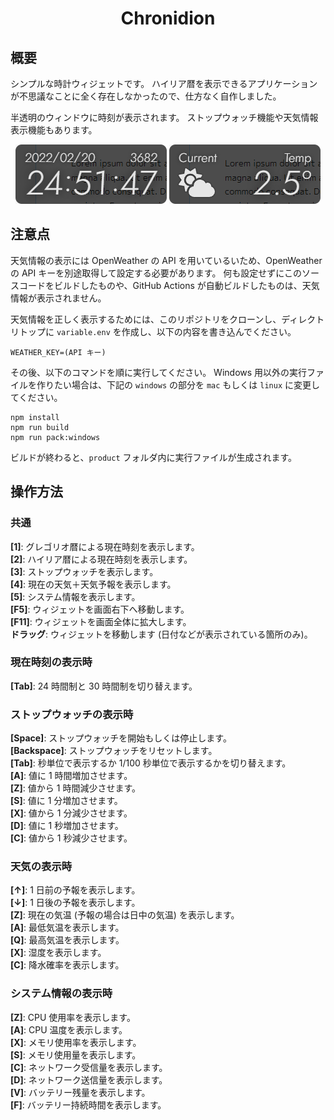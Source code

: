 <div align="center">
<h1>Chronidion</h1>
</div>


## 概要
シンプルな時計ウィジェットです。
ハイリア暦を表示できるアプリケーションが不思議なことに全く存在しなかったので、仕方なく自作しました。

半透明のウィンドウに時刻が表示されます。
ストップウォッチ機能や天気情報表示機能もあります。

<div align="center">
  <img src="document/clock.png">
  <img src="document/weather.png">
</div>

## 注意点
天気情報の表示には OpenWeather の API を用いているいため、OpenWeather の API キーを別途取得して設定する必要があります。
何も設定せずにこのソースコードをビルドしたものや、GitHub Actions が自動ビルドしたものは、天気情報が表示されません。

天気情報を正しく表示するためには、このリポジトリをクローンし、ディレクトリトップに `variable.env` を作成し、以下の内容を書き込んでください。
```
WEATHER_KEY=(API キー)
```
その後、以下のコマンドを順に実行してください。
Windows 用以外の実行ファイルを作りたい場合は、下記の `windows` の部分を `mac` もしくは `linux` に変更してください。
```
npm install
npm run build
npm run pack:windows
```
ビルドが終わると、`product` フォルダ内に実行ファイルが生成されます。

## 操作方法
### 共通
**[1]**: グレゴリオ暦による現在時刻を表示します。  
**[2]**: ハイリア暦による現在時刻を表示します。  
**[3]**: ストップウォッチを表示します。  
**[4]**: 現在の天気＋天気予報を表示します。  
**[5]**: システム情報を表示します。  
**[F5]**: ウィジェットを画面右下へ移動します。  
**[F11]**: ウィジェットを画面全体に拡大します。  
**ドラッグ**: ウィジェットを移動します (日付などが表示されている箇所のみ)。

### 現在時刻の表示時
**[Tab]**: 24 時間制と 30 時間制を切り替えます。

### ストップウォッチの表示時
**[Space]**: ストップウォッチを開始もしくは停止します。  
**[Backspace]**: ストップウォッチをリセットします。  
**[Tab]**: 秒単位で表示するか 1/100 秒単位で表示するかを切り替えます。  
**[A]**: 値に 1 時間増加させます。  
**[Z]**: 値から 1 時間減少させます。  
**[S]**: 値に 1 分増加させます。  
**[X]**: 値から 1 分減少させます。  
**[D]**: 値に 1 秒増加させます。  
**[C]**: 値から 1 秒減少させます。

### 天気の表示時
**[↑]**: 1 日前の予報を表示します。  
**[↓]**: 1 日後の予報を表示します。  
**[Z]**: 現在の気温 (予報の場合は日中の気温) を表示します。  
**[A]**: 最低気温を表示します。  
**[Q]**: 最高気温を表示します。  
**[X]**: 湿度を表示します。  
**[C]**: 降水確率を表示します。

### システム情報の表示時
**[Z]**: CPU 使用率を表示します。  
**[A]**: CPU 温度を表示します。  
**[X]**: メモリ使用率を表示します。  
**[S]**: メモリ使用量を表示します。  
**[C]**: ネットワーク受信量を表示します。  
**[D]**: ネットワーク送信量を表示します。  
**[V]**: バッテリー残量を表示します。  
**[F]**: バッテリー持続時間を表示します。  